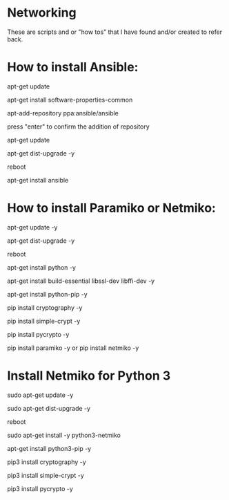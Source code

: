 # Networking
These are scripts and or "how tos" that I have found and/or created to refer back.
# How to install Ansible:
apt-get update

apt-get install software-properties-common

apt-add-repository ppa:ansible/ansible

press "enter" to confirm the addition of repository

apt-get update

apt-get dist-upgrade -y 

reboot

apt-get install ansible

# How to install Paramiko or Netmiko:
apt-get update -y

apt-get dist-upgrade -y

reboot

apt-get install python -y

apt-get install build-essential libssl-dev libffi-dev -y

apt-get install python-pip -y

pip install cryptography -y

pip install simple-crypt -y

pip install pycrypto -y

pip install paramiko -y
or
pip install netmiko -y

# Install Netmiko for Python 3
sudo apt-get update -y

sudo apt-get dist-upgrade -y

reboot

sudo apt-get install -y python3-netmiko

apt-get install python3-pip -y

pip3 install cryptography -y

pip3 install simple-crypt -y

pip3 install pycrypto -y
